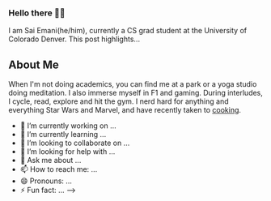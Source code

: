 ### Hello there 👋🏻

I am Sai Emani(he/him), currently a CS grad student at the University of Colorado Denver. 
This post highlights...

## About Me

When I'm not doing academics, you can find me at a park or a yoga studio doing meditation. I also immerse myself in F1 and gaming. During interludes, I cycle, read, explore and hit the gym. I nerd hard for anything and everything Star Wars and Marvel, and have recently taken to [cooking](https://www.instagram.com/stories/highlights/18305490811140917/). 













- 🔭 I’m currently working on ...
- 🌱 I’m currently learning ...
- 👯 I’m looking to collaborate on ...
- 🤔 I’m looking for help with ...
- 💬 Ask me about ...
- 📫 How to reach me: ...
- 😄 Pronouns: ...
- ⚡ Fun fact: ...
-->
